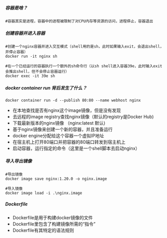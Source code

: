 ##### 容器是啥？

```shell
#容器其实是进程，容器中的进程被限制了对CPU内存等资源的访问，进程停止，容器退出
```



##### 创建容器并进入容器

```shell
#创建一个nginx容器并进入交互模式（shell用的是sh，此时如果输入exit，会退出shell，并停止容器）
docker run -it nginx sh

#在一个已经运行的容器执行一个额外的sh命令行（以sh shell进入容器39e，此时输入exit会推出shell，但不会停止容器运行）
docker exec -it 39e sh
```

 

##### docker container run 背后发生了什么？

```shell
docker container run -d --publish 80:80 --name webhost nginx
```

- 在本地查找是否有nginx这个image镜像，但是没有发现
- 去远程的image registry查找nginx镜像（默认的registry是Docker Hub)
- 下载最新版本的nginx镜像 （nginx:latest 默认)
- 基于nginx镜像来创建一个新的容器，并且准备运行
- docker engine分配给这个容器一个虚拟IP地址
- 在宿主机上打开80端口并把容器的80端口转发到宿主机上
- 启动容器，运行指定的命令（这里是一个shell脚本去启动nginx）



##### 导入导出镜像

```shell
#导出镜像
docker image save nginx:1.20.0 -o nginx.image

#导入镜像
docker image load -i .\nginx.image
```



##### Dockerfile

- Dockerfile是用于构建docker镜像的文件
- Dockerfile里包含了构建镜像所需的“指令”
- Dockerfile有其特定的语法规则
